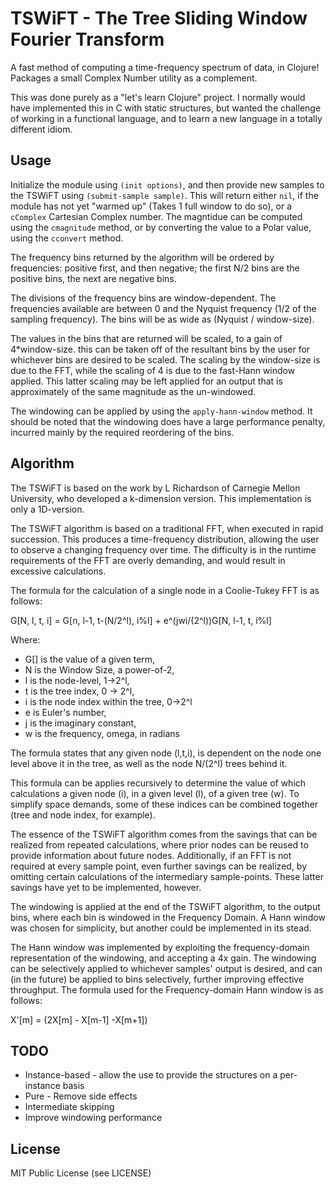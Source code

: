 # TSWiFT - The Tree Sliding Window Fourier Transform

A fast method of computing a time-frequency spectrum of data, in Clojure!
Packages a small Complex Number utility  as a complement.

This was done purely as a "let's learn Clojure" project. I normally would
have implemented this in C with static structures, but wanted the challenge
of working in a functional language, and to learn a new language in a totally
different idiom.

## Usage
Initialize the module using `(init options)`, and then provide new samples
to the TSWiFT using `(submit-sample sample)`. This will return either `nil`,
if the module has not yet "warmed up" (Takes 1 full window to do so), or
a `cComplex` Cartesian Complex number. The magntidue can be computed using
the `cmagnitude` method, or by converting the value to a Polar value,
using the `cconvert` method.

The frequency bins returned by the algorithm will be ordered by frequencies:
positive first, and then negative; the first N/2 bins are the positive bins,
the next are negative bins.

The divisions of the frequency bins are window-dependent. The frequencies
available are between 0 and the Nyquist frequency (1/2 of the sampling frequency).
The bins will be as wide as (Nyquist / window-size).

The values in the bins that are returned will be scaled, to a gain of 4\*window-size.
this can be taken off of the resultant bins by the user for whichever bins are desired
to be scaled. The scaling by the window-size is due to the FFT, while the scaling of
4 is due to the fast-Hann window applied. This latter scaling may be left applied
for an output that is approximately of the same magnitude as the un-windowed.

The windowing can be applied by using the `apply-hann-window` method. It should
be noted that the windowing does have a large performance penalty, incurred
mainly by the required reordering of the bins.

## Algorithm
The TSWiFT is based on the work by L Richardson of Carnegie Mellon University,
who developed a k-dimension version. This implementation is only a 1D-version.

The TSWiFT algorithm is based on a traditional FFT, when executed in rapid
succession. This produces a time-frequency distribution, allowing the user
to observe a changing frequency over time. The difficulty is in the runtime
requirements of the FFT are overly demanding, and would result in excessive
calculations.

The formula for the calculation of a single node in a Coolie-Tukey FFT
is as follows:

G[N, l, t, i] = G[n, l-1, t-(N/2^l), i%l] + e^(jwi/(2^l))G[N, l-1, t, i%l]

Where:

* G[] is the  value of a given term,
* N is the Window Size, a power-of-2,
* l is the node-level, 1->2^l,
* t is the tree index, 0 -> 2^l,
* i is the node index within the tree, 0->2^l
* e is Euler's number,
* j is the imaginary constant,
* w is the frequency, omega, in radians

The formula states that any given node (l,t,i), is dependent on the node one level above it
in the tree, as well as the node N/(2^l) trees behind it.

This formula can be applies recursively to determine the value of which calculations
a given node (i), in a given level (l), of a given tree (w). To simplify space demands,
some of these indices can be combined together (tree and node index, for example).

The essence of the TSWiFT algorithm  comes from the savings that can be realized from
repeated calculations, where prior nodes can be reused to provide information about
future nodes. Additionally, if an FFT is not required at every sample point,
even further savings can be realized, by omitting certain calculations of the
intermediary sample-points. These latter savings have yet to be implemented, however.

The windowing is applied at the end of the TSWiFT algorithm, to the output bins,
where each bin is windowed in the Frequency Domain. A Hann window was chosen for
simplicity, but another could be implemented in its stead.

The Hann window was implemented by exploiting the frequency-domain representation
of the windowing, and accepting a 4x gain. The windowing can be selectively applied
to whichever samples' output is desired, and can (in the future) be applied to bins
selectively, further improving effective throughput.
The formula used for the Frequency-domain Hann window is as follows:

X'[m] = (2X[m] - X[m-1] -X[m+1])

## TODO
* Instance-based - allow the use to provide the structures on a per-instance basis
* Pure - Remove side effects
* Intermediate skipping
* Improve windowing performance

## License
MIT Public License (see LICENSE)

